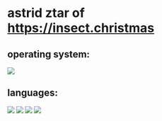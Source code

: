 # astrid ztar of https://insect.christmas
<h2>operating system:</h2>
    <img src="https://img.shields.io/badge/Debian-dc3232?style=for-the-badge&logo=debian&logoColor=black">
<h2>languages:</h2>
    <img src="https://img.shields.io/badge/HTML-239120?style=for-the-badge&logo=html5&logoColor=white">
    <img src="https://img.shields.io/badge/CSS-239120?style=for-the-badge&logo=css3&logoColor=white">
    <img src="https://img.shields.io/badge/javascript-dc4e32?style=for-the-badge&logo=javascript&logoColor=white">
    <img src="https://img.shields.io/badge/python-3284dc?style=for-the-badge&logo=python&logoColor=white">
    <br>

